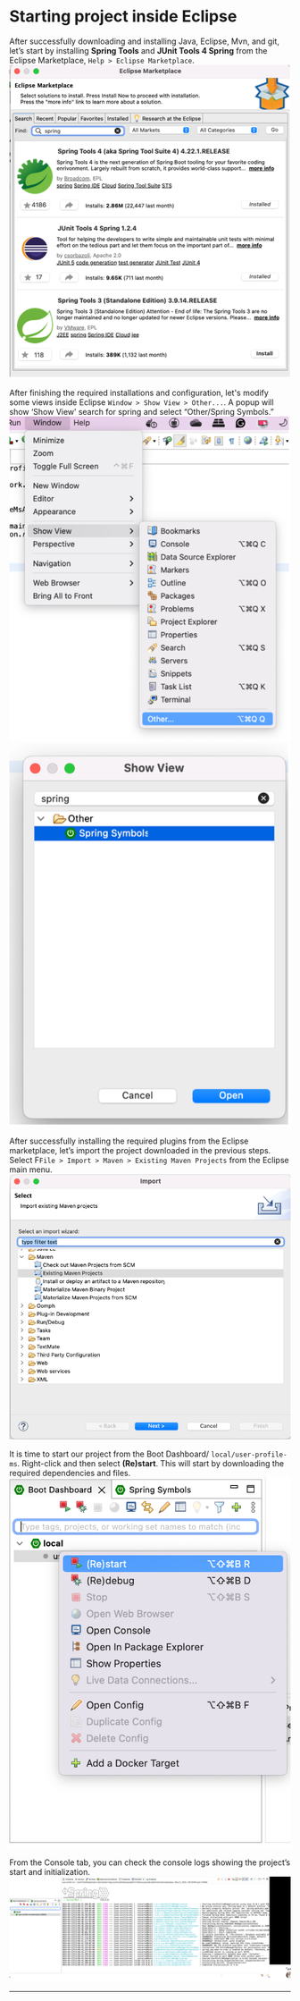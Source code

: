 # Starting project inside Eclipse

After successfully downloading and installing Java, Eclipse, Mvn, and git, let’s start by installing **Spring Tools** and **JUnit Tools 4 Spring** from the Eclipse Marketplace, `Help > Eclipse Marketplace`.
![Eclipse](Pic04_Eclipse01.png)

After finishing the required installations and configuration, let's modify some views inside Eclipse `Window > Show View > Other...`. A popup will show ‘Show View’ search for spring and select “Other/Spring Symbols.”
![Eclipse](Pic05_Eclipse02.png) ![Eclipse](Pic06_Eclipse03.png)

After successfully installing the required plugins from the Eclipse marketplace, let’s import the project downloaded in the previous steps. Select F`File > Import > Maven > Existing Maven Projects` from the Eclipse main menu.
![Eclipse](Pic07_Eclipse04.png)

It is time to start our project from the Boot Dashboard/ `local/user-profile-ms`. Right-click and then select **(Re)start**. This will start by downloading the required dependencies and files.
![Eclipse](Pic08_Eclipse05.png)

From the Console tab, you can check the console logs showing the project’s start and initialization.
![Eclipse](Pic09_Eclipse06.png)

---
